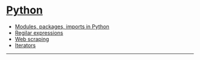 # [Python](https://www.python.org/)

- [Modules, packages, imports in Python](https://github.com/s-tian-88/topics/blob/main/python/modules.md)
- [Regilar expressions](https://github.com/s-tian-88/topics/blob/main/python/regex.md)
- [Web scraping](https://github.com/s-tian-88/topics/blob/main/python/scraping.md)
- [Iterators](https://github.com/s-tian-88/topics/blob/main/python/iterators.md)

---
